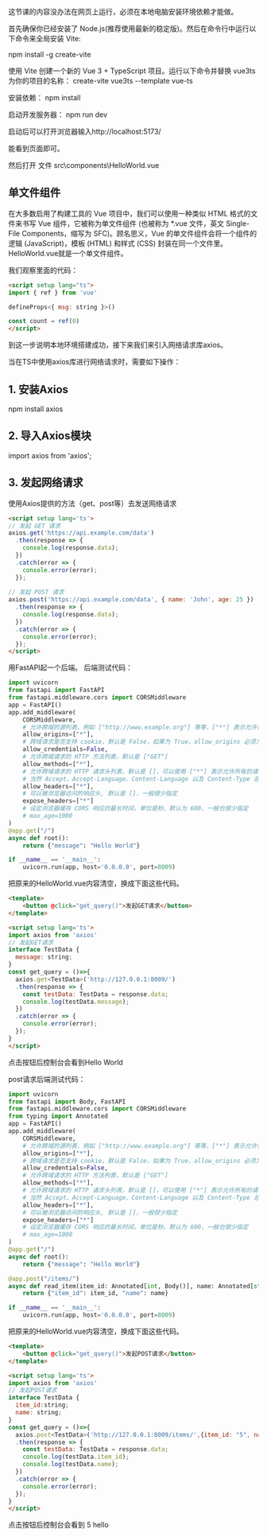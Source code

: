 这节课的内容没办法在网页上运行，必须在本地电脑安装环境依赖才能做。

首先确保你已经安装了 Node.js(推荐使用最新的稳定版)。然后在命令行中运行以下命令来全局安装 Vite:

npm install -g create-vite

使用 Vite 创建一个新的 Vue 3 + TypeScript 项目。运行以下命令并替换 vue3ts 为你的项目的名称：
create-vite vue3ts --template vue-ts

安装依赖：
npm install


启动开发服务器：
npm run dev


启动后可以打开浏览器输入http://localhost:5173/

能看到页面即可。

然后打开 文件 src\components\HelloWorld.vue


## 单文件组件​
在大多数启用了构建工具的 Vue 项目中，我们可以使用一种类似 HTML 格式的文件来书写 Vue 组件，它被称为单文件组件 (也被称为 *.vue 文件，英文 Single-File Components，缩写为 SFC)。顾名思义，Vue 的单文件组件会将一个组件的逻辑 (JavaScript)，模板 (HTML) 和样式 (CSS) 封装在同一个文件里。
HelloWorld.vue就是一个单文件组件。

我们观察里面的代码：
```html
<script setup lang="ts">
import { ref } from 'vue'

defineProps<{ msg: string }>()

const count = ref(0)
</script>
```

到这一步说明本地环境搭建成功，接下来我们来引入网络请求库axios。

当在TS中使用axios库进行网络请求时，需要如下操作：

## 1. 安装Axios
npm install axios

## 2. 导入Axios模块
import axios from 'axios';

## 3. 发起网络请求
使用Axios提供的方法（get、post等）去发送网络请求
```html
<script setup lang='ts'>
// 发起 GET 请求
axios.get('https://api.example.com/data')
  .then(response => {
    console.log(response.data);
  })
  .catch(error => {
    console.error(error);
  });
 
// 发起 POST 请求
axios.post('https://api.example.com/data', { name: 'John', age: 25 })
  .then(response => {
    console.log(response.data);
  })
  .catch(error => {
    console.error(error);
  });
</script>
```

用FastAPI起一个后端。
后端测试代码：
```python
import uvicorn
from fastapi import FastAPI
from fastapi.middleware.cors import CORSMiddleware
app = FastAPI()
app.add_middleware(
    CORSMiddleware,
    # 允许跨域的源列表，例如 ["http://www.example.org"] 等等，["*"] 表示允许任何源
    allow_origins=["*"],
    # 跨域请求是否支持 cookie，默认是 False，如果为 True，allow_origins 必须为具体的源，不可以是 ["*"]
    allow_credentials=False,
    # 允许跨域请求的 HTTP 方法列表，默认是 ["GET"]
    allow_methods=["*"],
    # 允许跨域请求的 HTTP 请求头列表，默认是 []，可以使用 ["*"] 表示允许所有的请求头
    # 当然 Accept、Accept-Language、Content-Language 以及 Content-Type 总之被允许的
    allow_headers=["*"],
    # 可以被浏览器访问的响应头, 默认是 []，一般很少指定
    expose_headers=["*"]
    # 设定浏览器缓存 CORS 响应的最长时间，单位是秒。默认为 600，一般也很少指定
    # max_age=1000
)
@app.get("/")
async def root():
    return {"message": "Hello World"}

if __name__ == '__main__':
    uvicorn.run(app, host='0.0.0.0', port=8009)

```


把原来的HelloWorld.vue内容清空，换成下面这些代码。
```html
<template>
    <button @click="get_query()">发起GET请求</button>
</template>

<script setup lang='ts'>
import axios from 'axios'
// 发起GET请求
interface TestData {
  message: string;
}
const get_query = ()=>{
  axios.get<TestData>('http://127.0.0.1:8009/')
  .then(response => {
    const testData: TestData = response.data;
    console.log(testData.message);
  })
  .catch(error => {
    console.error(error);
  });
}
</script>
```
点击按钮后控制台会看到Hello World



post请求后端测试代码：
```python
import uvicorn
from fastapi import Body, FastAPI
from fastapi.middleware.cors import CORSMiddleware
from typing import Annotated
app = FastAPI()
app.add_middleware(
    CORSMiddleware,
    # 允许跨域的源列表，例如 ["http://www.example.org"] 等等，["*"] 表示允许任何源
    allow_origins=["*"],
    # 跨域请求是否支持 cookie，默认是 False，如果为 True，allow_origins 必须为具体的源，不可以是 ["*"]
    allow_credentials=False,
    # 允许跨域请求的 HTTP 方法列表，默认是 ["GET"]
    allow_methods=["*"],
    # 允许跨域请求的 HTTP 请求头列表，默认是 []，可以使用 ["*"] 表示允许所有的请求头
    # 当然 Accept、Accept-Language、Content-Language 以及 Content-Type 总之被允许的
    allow_headers=["*"],
    # 可以被浏览器访问的响应头, 默认是 []，一般很少指定
    expose_headers=["*"]
    # 设定浏览器缓存 CORS 响应的最长时间，单位是秒。默认为 600，一般也很少指定
    # max_age=1000
)
@app.get("/")
async def root():
    return {"message": "Hello World"}

@app.post("/items/")
async def read_item(item_id: Annotated[int, Body()], name: Annotated[str, Body()]):
    return {"item_id": item_id, "name": name}

if __name__ == '__main__':
    uvicorn.run(app, host='0.0.0.0', port=8009)

```


把原来的HelloWorld.vue内容清空，换成下面这些代码。
```html
<template>
    <button @click="get_query()">发起POST请求</button>
</template>

<script setup lang='ts'>
import axios from 'axios'
// 发起POST请求
interface TestData {
  item_id:string;
  name: string;
}
const get_query = ()=>{
  axios.post<TestData>('http://127.0.0.1:8009/items/',{item_id: "5", name: "hello"})
  .then(response => {
    const testData: TestData = response.data;
    console.log(testData.item_id);
    console.log(testData.name);
  })
  .catch(error => {
    console.error(error);
  });
}
</script>
```
点击按钮后控制台会看到
5
hello

